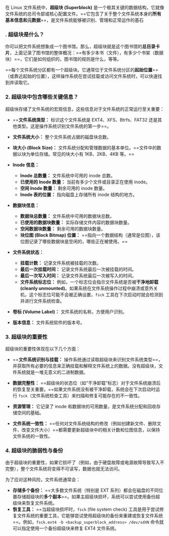 在 Linux 文件系统中，**超级块 (Superblock)** 是一个极其关键的数据结构，它就像文件系统的总司令部或核心配置文件。==它包含了关于整个文件系统本身的**所有基本信息和元数据**==，是文件系统能够被识别、管理和正常运作的基石

### . 超级块是什么？

你可以把文件系统想象成一个图书馆。那么，超级块就是这个图书馆的**总目录卡片**，上面记录了图书馆的整体概况：==有多少本书（文件），有多少个书架（数据块）==，它们是如何组织的，图书馆的规则是什么，等等。

==每个文件系统分区都有一个超级块。它通常位于文件系统分区的**起始位置**==（或靠近起始的位置），这样操作系统在尝试挂载或访问文件系统时，可以快速找到并读取它。

### 2. 超级块中包含哪些关键信息？

超级块存储了文件系统的宏观信息，这些信息对于文件系统的正常运行至关重要：

- ==**文件系统类型：** 标识这个文件系统是 EXT4、XFS、Btrfs、FAT32 还是其他类型。这是操作系统识别文件系统的第一步==。

- **文件系统大小：** 整个文件系统占据的磁盘块总数。

- **块大小 (Block Size)：** 文件系统分配和管理数据的基本单位。==文件中的数据以块为单位存储。常见的块大小有 1KB、2KB、4KB 等。==

- **Inode 信息：**
    - **Inode 总数量：** 文件系统中可用的 inode 总数。
    - **已使用的 Inode 数量：** 当前有多少个文件或目录正在使用 inode。
    - **空闲 Inode 数量：** 剩余可用的 inode 数量。
    - **Inode 表的位置：** 指向磁盘上存储所有 inode 结构的地方。

- **数据块信息：**
    - **数据块总数量：** 文件系统中可用的数据块总数。
    - **已使用的数据块数量：** 实际存储文件内容的数据块数量。
    - **空闲数据块数量：** 剩余可用的数据块数量。
    - **块位图 (Block Bitmap) 位置：** ==指向一个数据结构（通常是位图），该位图记录了哪些数据块是空闲的，哪些正在被使用。==
    
- **文件系统状态：**
    - **挂载计数：** 记录文件系统被挂载的次数。
    - **最后一次挂载时间：** 记录文件系统最后一次被挂载的时间。
    - **最后一次写入时间：** 记录文件系统最后一次被写入的时间。
    - **文件系统标志位：** 例如，一个标志位会指示文件系统是否被**干净地卸载 (cleanly unmounted)**。如果系统在文件系统操作过程中崩溃或意外关机，这个标志位可能不会被正确设置，`fsck` 工具在下次启动时就会检测到并进行文件系统检查。
- **卷标 (Volume Label)：** 文件系统的名称，方便用户识别。
- **版本信息：** 文件系统软件的版本号。

### 3. 超级块的重要性

超级块的重要性体现在以下几个方面：

- ==**文件系统识别与挂载：** 操作系统通过读取超级块来识别文件系统类型==，并获取所有必要的信息来正确挂载和解释文件系统上的数据。没有超级块，文件系统就是一堆无意义的二进制数据。

- **数据完整性：** ==超级块的状态位（如“干净卸载”标志）对于文件系统崩溃后的恢复至关重要。==如果文件系统没有被干净卸载，系统会在下次启动时运行 `fsck`（文件系统检查工具）来扫描和修复可能存在的不一致性。

- **资源管理：** 它记录了 inode 和数据块的可用数量，是文件系统分配和回收存储空间的基础。

- **文件系统一致性：** ==任何对文件系统结构的修改（例如创建新文件、删除文件、改变文件大小）==都需要更新超级块中的相关计数和位图信息，以保持文件系统的一致性。

### 4. 超级块的脆弱性与备份

由于超级块的重要性，如果它损坏了（例如，由于硬盘故障或电源故障导致写入不完整），整个文件系统将变得不可读写，数据也就无法访问。

为了应对这种风险，文件系统通常会：

- **存储多个备份：** ==大多数文件系统（特别是 EXT 系列）都会在磁盘的不同位置存储超级块的**多个副本**==。如果主超级块损坏，系统可以尝试使用备份超级块来恢复文件系统。
- **恢复工具：** ==当超级块损坏时，`fsck` (file system check) 工具是用于尝试修复文件系统的重要工具，它能够尝试使用超级块的备份来重建或恢复文件系统==。例如，`fsck.ext4 -b <backup_superblock_address> /dev/sdXN` 命令就可以指定使用一个备份超级块来修复 EXT4 文件系统。